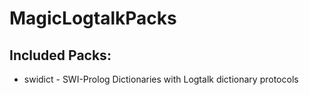 # MagicLogtalkPacks

## Included Packs:

- swidict - SWI-Prolog Dictionaries with Logtalk dictionary protocols
